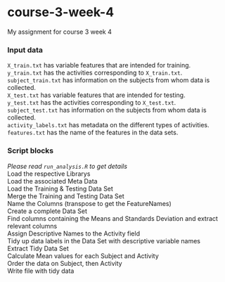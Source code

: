 # course-3-week-4
My assignment for course 3 week 4 

### Input data
```X_train.txt``` has variable features that are intended for training.  
```y_train.txt``` has the activities corresponding to ```X_train.txt```.  
```subject_train.txt``` has information on the subjects from whom data is collected.  
```X_test.txt``` has variable features that are intended for testing.  
```y_test.txt``` has the activities corresponding to ```X_test.txt```.  
```subject_test.txt``` has information on the subjects from whom data is collected.  
```activity_labels.txt``` has metadata on the different types of activities.  
```features.txt``` has the name of the features in the data sets.  

### Script blocks
*Please read ```run_analysis.R``` to get details*  
Load the respective Librarys  
Load the associated Meta Data  
Load the Training & Testing Data Set  
Merge the Training and Testing Data Set   
Name the Columns (transpose to get the FeatureNames)  
Create a complete Data Set  
Find columns containing the Means and Standards Deviation and extract relevant columns  
Assign Descriptive Names to the Activity field  
Tidy up data labels in the Data Set with descriptive variable names  
Extract Tidy Data Set  
Calculate Mean values for each Subject and Activity  
Order the data on Subject, then Activity  
Write file with tidy data
